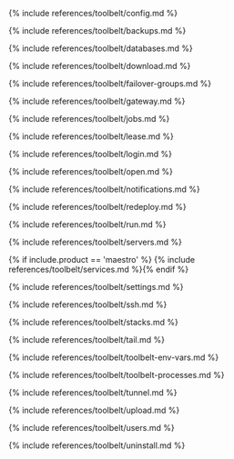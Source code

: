 
{% include references/toolbelt/config.md %}

{% include references/toolbelt/backups.md %}

{% include references/toolbelt/databases.md %}

{% include references/toolbelt/download.md %}

{% include references/toolbelt/failover-groups.md %}

{% include references/toolbelt/gateway.md %}

{% include references/toolbelt/jobs.md %}

{% include references/toolbelt/lease.md %}

{% include references/toolbelt/login.md %}

{% include references/toolbelt/open.md %}

{% include references/toolbelt/notifications.md %}

{% include references/toolbelt/redeploy.md %}

{% include references/toolbelt/run.md %}

{% include references/toolbelt/servers.md %}

{% if include.product == 'maestro' %}
{% include references/toolbelt/services.md %}{% endif %}

{% include references/toolbelt/settings.md %}

{% include references/toolbelt/ssh.md %}

{% include references/toolbelt/stacks.md %}

{% include references/toolbelt/tail.md %}

{% include references/toolbelt/toolbelt-env-vars.md %}

{% include references/toolbelt/toolbelt-processes.md %}

{% include references/toolbelt/tunnel.md %}

{% include references/toolbelt/upload.md %}

{% include references/toolbelt/users.md %}

{% include references/toolbelt/uninstall.md %}